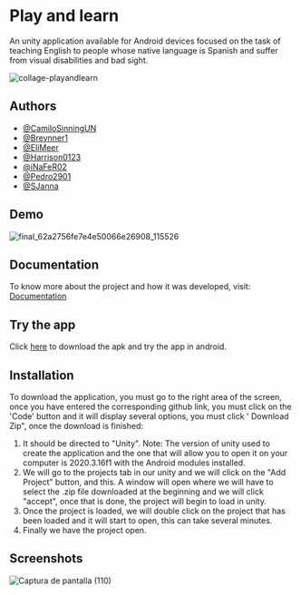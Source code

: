 
# Play and learn

An unity application available for Android devices focused on the task of teaching English to people whose native language is Spanish and suffer from visual disabilities and bad sight.

![collage-playandlearn](https://user-images.githubusercontent.com/61607058/172956112-8c1f4697-7f93-4436-9ee1-625064171a96.png)


## Authors

- [@CamiloSinningUN](https://github.com/CamiloSinningUN)
- [@Breynner1](https://github.com/breynner1)
- [@EliMeer](https://github.com/EliMeer)
- [@Harrison0123](https://github.com/Harrison0123)
- [@iNaFeR02](https://github.com/iNaFeR02)
- [@Pedro2901](https://github.com/Pedro2901)
- [@SJanna](https://github.com/SJanna)

## Demo

![final_62a2756fe7e4e50066e26908_115526](https://user-images.githubusercontent.com/61607058/172956479-ad35eb19-a8c2-4a8b-8de6-44e063096f89.gif)

## Documentation

To know more about the project and how it was developed, visit: [Documentation](https://github.com/Proyecto-Final-EPICS/Documentacion)

## Try the app 

Click [here]() to download the apk and try the app in android.

## Installation

To download the application, you must go to the right area of ​​the screen, once you have entered the corresponding github link, you must click on the 'Code' button and it will display several options, you must click ' Download Zip", once the download is finished:

  1. It should be directed to "Unity". Note: The version of unity used to create the application and the one that will allow you to open it on your computer is 2020.3.16f1 with the Android modules installed.
  2. We will go to the projects tab in our unity and we will click on the "Add Project" button, and this. A window will open where we will have to select the .zip file downloaded at the beginning and we will click "accept", once that is done, the project will begin to load in unity.
  3. Once the project is loaded, we will double click on the project that has been loaded and it will start to open, this can take several minutes.
  4. Finally we have the project open.
    
## Screenshots

![Captura de pantalla (110)](https://user-images.githubusercontent.com/61607058/172956568-7a5ecac0-4884-43f5-baf2-71142d11d5b4.png)


